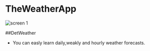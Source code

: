 # TheWeatherApp

![screen 1](https://github.com/yusufkildan/TheWeatherApp/AppPhotos/image1.png)



##DetWeather
-   You can easly learn daily,weakly and hourly weather forecasts.
